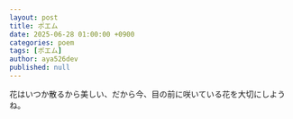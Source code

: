 ```yaml
---
layout: post
title: ポエム
date: 2025-06-28 01:00:00 +0900
categories: poem
tags: [ポエム]
author: aya526dev
published: null
---    
```


花はいつか散るから美しい、だから今、目の前に咲いている花を大切にしようね。

